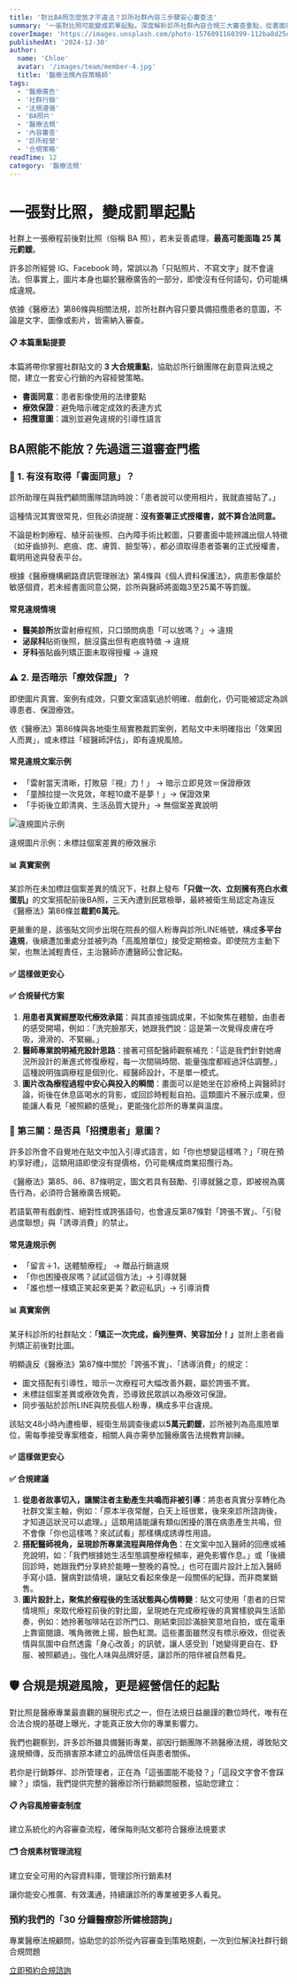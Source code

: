 ```yaml
---
title: '對比BA照怎麼放才不違法？診所社群內容三步驟安心審查法'
summary: '一張對比照可能變成罰單起點。深度解析診所社群內容合規三大審查重點，從書面同意、療效保證到招攬意圖，幫助診所建立安心行銷的內容經營策略。'
coverImage: 'https://images.unsplash.com/photo-1576091160399-112ba8d25d1f?auto=format&fit=crop&w=1920'
publishedAt: '2024-12-30'
author:
  name: 'Chloe'
  avatar: '/images/team/member-4.jpg'
  title: '醫療法規內容策略師'
tags:
  - '醫療廣告'
  - '社群行銷'
  - '法規遵循'
  - 'BA照片'
  - '醫療法規'
  - '內容審查'
  - '診所經營'
  - '合規策略'
readTime: 12
category: '醫療法規'
---
```


# 一張對比照，變成罰單起點

社群上一張療程前後對比照（俗稱 BA 照），若未妥善處理，**最高可能面臨 25 萬元罰鍰**。

許多診所經營 IG、Facebook 時，常誤以為「只貼照片、不寫文字」就不會違法。但事實上，圖片本身也屬於醫療廣告的一部分，即使沒有任何語句，仍可能構成違規。

依據《醫療法》第86條與相關法規，診所社群內容只要具備招攬患者的意圖，不論是文字、圖像或影片，皆需納入審查。

<div class="stat-highlight">
  <h4>📋 本篇重點提要</h4>
  <p>本篇將帶你掌握社群貼文的 <strong>3 大合規重點</strong>，協助診所行銷團隊在創意與法規之間，建立一套安心行銷的內容經營策略。</p>
  <ul>
    <li><strong>書面同意</strong>：患者影像使用的法律要點</li>
    <li><strong>療效保證</strong>：避免暗示確定成效的表達方式</li>
    <li><strong>招攬意圖</strong>：識別並避免違規的引導性語言</li>
  </ul>
</div>

## BA照能不能放？先過這三道審查門檻

### 📄 1. 有沒有取得「書面同意」？

診所助理在與我們顧問團隊諮詢時說：「患者說可以使用相片，我就直接貼了。」

這種情況其實很常見，但我必須提醒：**沒有簽署正式授權書，就不算合法同意。**

不論是粉刺療程、植牙前後照、白內障手術比較圖，只要畫面中能辨識出個人特徵（如牙齒排列、疤痕、痣、膚質、臉型等），都必須取得患者簽署的正式授權書，載明用途與發表平台。

根據《醫療機構網路資訊管理辦法》第4條與《個人資料保護法》，病患影像屬於敏感個資，若未經書面同意公開，診所與醫師將面臨3至25萬不等罰鍰。

<div class="warning-box">
  <h4>常見違規情境</h4>
  <ul>
    <li><strong>醫美診所</strong>放雷射療程照，只口頭問病患「可以放嗎？」→ <span class="font-semibold text-red-800">違規</span></li>
    <li><strong>泌尿科</strong>貼術後照，臉沒露出但有疤痕特徵 → <span class="font-semibold text-red-800">違規</span></li>
    <li><strong>牙科</strong>張貼齒列矯正圖未取得授權 → <span class="font-semibold text-red-800">違規</span></li>
  </ul>
</div>

### ⚠️ 2. 是否暗示「療效保證」？

即使圖片真實、案例有成效，只要文案語氣過於明確、戲劇化，仍可能被認定為誤導患者、保證療效。

依《醫療法》第86條與各地衛生局實務裁罰案例，若貼文中未明確指出「效果因人而異」，或未標註「經醫師評估」，即有違規風險。

<div class="warning-box">
  <h4>常見違規文案示例</h4>
  <ul>
    <li>「雷射當天清晰，打敗惡『視』力！」 → 暗示立即見效＝保證療效</li>
    <li>「童顏拉提一次見效，年輕10歲不是夢！」→ 保證效果</li>
    <li>「手術後立即清爽、生活品質大提升」→ 無個案差異說明</li>
  </ul>
</div>

<div class="my-8">
  <img src="/images/blog/medical-social-media-compliance-guide_01.jpg" alt="違規圖片示例" class="w-full rounded-lg shadow-lg" />
  <p class="text-sm text-gray-600 mt-2 text-center italic">違規圖片示例：未標註個案差異的療效展示</p>
</div>

<div class="case-study">
  <h4>📊 真實案例</h4>
  <p>某診所在未加標註個案差異的情況下，社群上發布<strong>「只做一次、立刻擁有亮白水煮蛋肌」</strong>的文案搭配前後BA照，三天內遭到民眾檢舉，最終被衛生局認定為違反《醫療法》第86條並<strong>裁罰6萬元</strong>。</p>
  <p>更嚴重的是，該張貼文同步出現在院長的個人粉專與診所LINE帳號，構成<strong>多平台違規</strong>，後續遭加重處分並被列為「高風險單位」接受定期檢查。即使院方主動下架，也無法減輕責任，主治醫師亦遭醫師公會記點。</p>
</div>

#### ✅ 這樣做更安心

<div class="action-checklist">
  <h4>✅ 合規替代方案</h4>
  <ol>
    <li><strong>用患者真實經歷取代療效承諾</strong>：與其直接強調成果，不如聚焦在體驗，由患者的感受開場，例如：「洗完臉那天，她跟我們說：這是第一次覺得皮膚在呼吸，滑滑的、不緊繃。」</li>
    <li><strong>醫師專業說明補充設計思路</strong>：接著可搭配醫師觀察補充：「這是我們針對她膚況所設計的漸進式修復療程，每一次間隔時間、能量強度都經過評估調整。」這種說明強調療程是個別化、經醫師設計，不是單一模式。</li>
    <li><strong>圖片改為療程過程中安心與投入的瞬間</strong>：畫面可以是她坐在診療椅上與醫師討論，術後在休息區喝水的背影，或回診時輕鬆自拍。這類圖片不展示成果，但能讓人看見「被照顧的感覺」，更能強化診所的專業與溫度。</li>
  </ol>
</div>

### 🎯 第三關：是否具「招攬患者」意圖？

許多診所會不自覺地在貼文中加入引導式語言，如「你也想變這樣嗎？」「現在預約享好禮」，這類用語即使沒有提價格，仍可能構成商業招攬行為。

《醫療法》第85、86、87條明定，圖文若具有鼓勵、引導就醫之意，即被視為廣告行為，必須符合醫療廣告規範。

若語氣帶有戲劇性、絕對性或誇張語句，也會違反第87條對「誇張不實」、「引發過度聯想」與「誘導消費」的禁止。

<div class="warning-box">
  <h4>常見違規示例</h4>
  <ul>
    <li>「留言＋1，送體驗療程」 → 贈品行銷違規</li>
    <li>「你也困擾夜尿嗎？試試這個方法」→ 引導就醫</li>
    <li>「誰也想一樣矯正笑起來更美？歡迎私訊」→ 引導消費</li>
  </ul>
</div>

<div class="case-study">
  <h4>📊 真實案例</h4>
  <p>某牙科診所的社群貼文：<strong>「矯正一次完成，齒列整齊、笑容加分！」</strong>並附上患者齒列矯正前後對比圖。</p>
  <p class="font-semibold">明顯違反《醫療法》第87條中關於「誇張不實」、「誘導消費」的規定：</p>
  <ul>
    <li>圖文搭配有引導性，暗示一次療程可大幅改善外觀，屬於誇張不實。</li>
    <li>未標註個案差異或療效免責，恐導致民眾誤以為療效可保證。</li>
    <li>同步張貼於診所LINE與院長個人粉專，構成多平台違規。</li>
  </ul>
  <p>該貼文48小時內遭檢舉，經衛生局調查後處以<strong>5萬元罰鍰</strong>，診所被列為高風險單位，需每季接受專案稽查，相關人員亦需參加醫療廣告法規教育訓練。</p>
</div>

#### ✅ 這樣做更安心

<div class="action-checklist">
  <h4>✅ 合規建議</h4>
  <ol>
    <li><strong>從患者故事切入，讓關注者主動產生共鳴而非被引導</strong>：將患者真實分享轉化為社群文案主軸，例如：「原本半夜常醒，白天上班很累，後來來診所諮詢後，才知道這狀況可以處理。」這類用語能讓有類似困擾的潛在病患產生共鳴，但不會像「你也這樣嗎？來試試看」那樣構成誘導性用語。</li>
    <li><strong>搭配醫師視角，呈現診所專業流程與陪伴角色</strong>：在文案中加入醫師的回應或補充說明，如：「我們根據她生活型態調整療程頻率，避免影響作息。」或「後續回診時，她跟我們分享終於能睡一整晚的喜悅。」也可在圖片設計上加入醫師手寫小語、醫病對談情境，讓貼文看起來像是一段關係的紀錄，而非商業銷售。</li>
    <li><strong>圖片設計上，聚焦於療程後的生活狀態與心情轉變</strong>：貼文可使用「患者的日常情境照」來取代療程前後的對比圖，呈現她在完成療程後的真實樣貌與生活節奏，例如：她拎著咖啡站在診所門口、剛結束回診滿臉笑意地自拍，或在電車上靠窗閱讀、嘴角微微上揚，臉色紅潤。這些畫面雖然沒有標示療效，但從表情與氛圍中自然透露「身心改善」的訊號，讓人感受到「她變得更自在、舒服、被照顧過」。強化人味與品牌好感，讓診所的陪伴被自然看見。</li>
  </ol>
</div>

## 🛡️ 合規是規避風險，更是經營信任的起點

對比照是醫療專業最直觀的展現形式之一，但在法規日益嚴謹的數位時代，唯有在合法合規的基礎上曝光，才能真正放大你的專業影響力。

我們也觀察到，許多診所雖具備醫術專業，卻因行銷團隊不熟醫療法規，導致貼文違規頻傳，反而損害原本建立的品牌信任與患者關係。

若你是行銷夥伴、診所管理者，正在為「這張圖能不能發？」「這段文字會不會踩線？」煩惱，我們提供完整的醫療診所行銷顧問服務，協助您建立：

<div class="service-highlights">
  <div class="service-card">
    <h4>📋 內容風險審查制度</h4>
    <p>建立系統化的內容審查流程，確保每則貼文都符合醫療法規要求</p>
  </div>
  
  <div class="service-card">
    <h4>🗂️ 合規素材管理流程</h4>
    <p>建立安全可用的內容資料庫，管理診所行銷素材</p>
  </div>
</div>

讓你能安心推廣、有效溝通，持續讓診所的專業被更多人看見。

<div class="cta-section">
  <h3>預約我們的「30 分鐘醫療診所健檢諮詢」</h3>
  <p>專業醫療法規顧問，協助您的診所從內容審查到策略規劃，一次到位解決社群行銷合規問題</p>
  <a href="/service/medical-ad-compliance" class="cta-button">立即預約合規諮詢</a>
</div> 